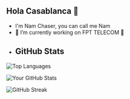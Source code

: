 ## Hola Casablanca 👋
- I'm Nam Chaser, you can call me Nam 
- 🔭 I’m currently working on FPT TELECOM 📶
- ## GitHub Stats
 ![Top Languages](https://github-readme-stats.vercel.app/api/top-langs/?username=hncs28&layout=compact&theme=radical)

![Your GitHub Stats](https://github-readme-stats.vercel.app/api?username=hncs28&show_icons=true&theme=radical)


![GitHub Streak](https://streak-stats.demolab.com?user=YOUR_GITHUB_USERNAME&theme=radical)
<!--
**hncs28/hncs28** is a ✨ _special_ ✨ repository because its `README.md` (this file) appears on your GitHub profile.

Here are some ideas to get you started:

- 🔭 I’m currently working on FPT TELECOM
- 🌱 I’m currently learning ...
- 👯 I’m looking to collaborate on ...
- 🤔 I’m looking for help with ...
- 💬 Ask me about ...
- 📫 How to reach me: ...
- 😄 Pronouns: ...
- ⚡ Fun fact: ...
-->
